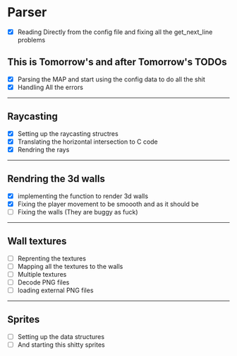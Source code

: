 # Parser

- [x] Reading Directly from the config file and fixing all the get_next_line problems

## **This is Tomorrow's and after Tomorrow's TODOs**

- [x] Parsing the MAP and start using the config data to do all the shit
- [x] Handling All the errors

 ---

## Raycasting

- [x] Setting up the raycasting structres
- [x] Translating the horizontal intersection to C code
- [x] Rendring the rays

 ---

## Rendring the 3d walls

- [x] implementing the function to render 3d walls
- [x] Fixing the player movement to be smoooth and as it should be
- [ ] Fixing the walls (They are buggy as fuck)

 ---

## Wall textures

- [ ] Reprenting the textures
- [ ] Mapping all the textures to the walls
- [ ] Multiple textures
- [ ] Decode PNG files
- [ ] loading external PNG files

 ---

## Sprites

- [ ] Setting up the data structures
- [ ] And starting this shitty sprites
